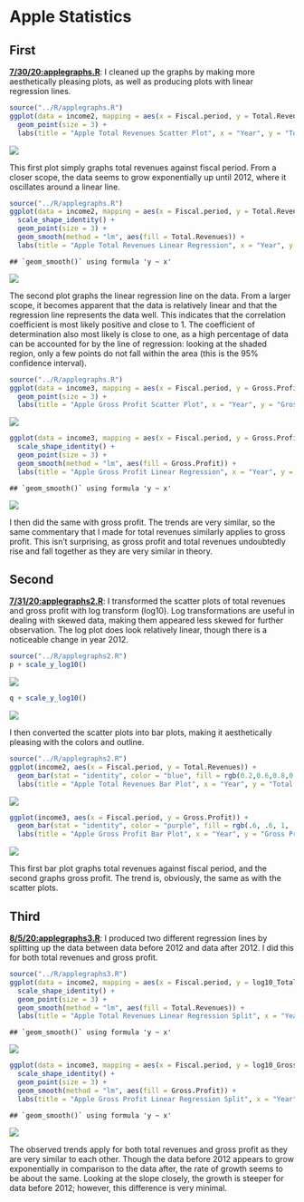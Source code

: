 Apple Statistics
================

## First

[**7/30/20:applegraphs.R**](../R/applegraphs.R): I cleaned up the graphs
by making more aesthetically pleasing plots, as well as producing plots
with linear regression lines.

``` r
source("../R/applegraphs.R")
ggplot(data = income2, mapping = aes(x = Fiscal.period, y = Total.Revenues, color = factor(Total.Revenues))) +
  geom_point(size = 3) + 
  labs(title = "Apple Total Revenues Scatter Plot", x = "Year", y = "Total Revenues (dollars)", color = "Total Revenues")
```

![](applestatistics_files/figure-gfm/applegraphs-1.png)<!-- -->

This first plot simply graphs total revenues against fiscal period. From
a closer scope, the data seems to grow exponentially up until 2012,
where it oscillates around a linear line.

``` r
source("../R/applegraphs.R")
ggplot(data = income2, mapping = aes(x = Fiscal.period, y = Total.Revenues, color = Total.Revenues)) +
  scale_shape_identity() +
  geom_point(size = 3) + 
  geom_smooth(method = "lm", aes(fill = Total.Revenues)) +
  labs(title = "Apple Total Revenues Linear Regression", x = "Year", y = "Total Revenues (dollars)", color = "Total Revenues")
```

    ## `geom_smooth()` using formula 'y ~ x'

![](applestatistics_files/figure-gfm/applegraphs2-1.png)<!-- -->

The second plot graphs the linear regression line on the data. From a
larger scope, it becomes apparent that the data is relatively linear and
that the regression line represents the data well. This indicates that
the correlation coefficient is most likely positive and close to 1. The
coefficient of determination also most likely is close to one, as a high
percentage of data can be accounted for by the line of regression:
looking at the shaded region, only a few points do not fall within the
area (this is the 95% confidence interval).

``` r
source("../R/applegraphs.R")
ggplot(data = income3, mapping = aes(x = Fiscal.period, y = Gross.Profit, color = factor(Gross.Profit))) +
  geom_point(size = 3) +
  labs(title = "Apple Gross Profit Scatter Plot", x = "Year", y = "Gross Profit (dollars)", color = "Gross Profit")
```

![](applestatistics_files/figure-gfm/applegraphs3-1.png)<!-- -->

``` r
ggplot(data = income3, mapping = aes(x = Fiscal.period, y = Gross.Profit, color = Gross.Profit)) +
  scale_shape_identity() +
  geom_point(size = 3) + 
  geom_smooth(method = "lm", aes(fill = Gross.Profit)) +
  labs(title = "Apple Gross Profit Linear Regression", x = "Year", y = "Gross Profit (dollars)", color = "Gross Profit")
```

    ## `geom_smooth()` using formula 'y ~ x'

![](applestatistics_files/figure-gfm/applegraphs3-2.png)<!-- -->

I then did the same with gross profit. The trends are very similar, so
the same commentary that I made for total revenues similarly applies to
gross profit. This isn’t surprising, as gross profit and total revenues
undoubtedly rise and fall together as they are very similar in theory.

## Second

[**7/31/20:applegraphs2.R**](../R/applegraphs2.R): I transformed the
scatter plots of total revenues and gross profit with log transform
(log10). Log transformations are useful in dealing with skewed data,
making them appeared less skewed for further observation. The log plot
does look relatively linear, though there is a noticeable change in year
2012.

``` r
source("../R/applegraphs2.R")
p + scale_y_log10()
```

![](applestatistics_files/figure-gfm/applegraphs4-1.png)<!-- -->

``` r
q + scale_y_log10()
```

![](applestatistics_files/figure-gfm/applegraphs4-2.png)<!-- -->

I then converted the scatter plots into bar plots, making it
aesthetically pleasing with the colors and outline.

``` r
source("../R/applegraphs2.R")
ggplot(income2, aes(x = Fiscal.period, y = Total.Revenues)) +
  geom_bar(stat = "identity", color = "blue", fill = rgb(0.2,0.6,0.8,0.7)) +
  labs(title = "Apple Total Revenues Bar Plot", x = "Year", y = "Total Revenues (dollars)")
```

![](applestatistics_files/figure-gfm/applegraphs5-1.png)<!-- -->

``` r
ggplot(income3, aes(x = Fiscal.period, y = Gross.Profit)) +
  geom_bar(stat = "identity", color = "purple", fill = rgb(.6, .6, 1, .7)) +
  labs(title = "Apple Gross Profit Bar Plot", x = "Year", y = "Gross Profit (dollars)")
```

![](applestatistics_files/figure-gfm/applegraphs5-2.png)<!-- -->

This first bar plot graphs total revenues against fiscal period, and the
second graphs gross profit. The trend is, obviously, the same as with
the scatter plots.

## Third

[**8/5/20:applegraphs3.R**](../R/applegraphs3.R): I produced two
different regression lines by splitting up the data between data before
2012 and data after 2012. I did this for both total revenues and gross
profit.

``` r
source("../R/applegraphs3.R")
ggplot(data = income2, mapping = aes(x = Fiscal.period, y = log10_Total.Revenues, color = Fiscal.period > 2012)) +
  scale_shape_identity() +
  geom_point(size = 3) + 
  geom_smooth(method = "lm", aes(fill = Total.Revenues)) +
  labs(title = "Apple Total Revenues Linear Regression Split", x = "Year", y = "Total Revenues (dollars)", color = "Total Revenues by Time")
```

    ## `geom_smooth()` using formula 'y ~ x'

![](applestatistics_files/figure-gfm/applegraphs6-1.png)<!-- -->

``` r
ggplot(data = income3, mapping = aes(x = Fiscal.period, y = log10_Gross.Profit, color = Fiscal.period > 2012)) +
  scale_shape_identity() +
  geom_point(size = 3) + 
  geom_smooth(method = "lm", aes(fill = Gross.Profit)) +
  labs(title = "Apple Gross Profit Linear Regression Split", x = "Year", y = "Gross Profit (dollars)", color = "Gross Profit by Time")
```

    ## `geom_smooth()` using formula 'y ~ x'

![](applestatistics_files/figure-gfm/applegraphs6-2.png)<!-- -->

The observed trends apply for both total revenues and gross profit as
they are very similar to each other. Though the data before 2012 appears
to grow exponentially in comparison to the data after, the rate of
growth seems to be about the same. Looking at the slope closely, the
growth is steeper for data before 2012; however, this difference is very
minimal.
